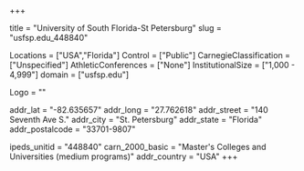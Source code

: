 
+++

title = "University of South Florida-St Petersburg"
slug = "usfsp.edu_448840"

Locations = ["USA","Florida"]
Control = ["Public"]
CarnegieClassification = ["Unspecified"]
AthleticConferences = ["None"]
InstitutionalSize = ["1,000 - 4,999"]
domain = ["usfsp.edu"]

Logo = ""

addr_lat = "-82.635657"
addr_long = "27.762618"
addr_street = "140 Seventh Ave S."
addr_city = "St. Petersburg"
addr_state = "Florida"
addr_postalcode = "33701-9807"

ipeds_unitid = "448840"
carn_2000_basic = "Master's Colleges and Universities (medium programs)"
addr_country = "USA"
+++
    

